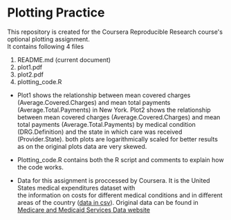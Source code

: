 # Plotting Practice

This repository is created for the Coursera Reproducible Research course's optional plotting assignment.  
It contains following 4 files
1. README.md (current document)
1. plot1.pdf 
2. plot2.pdf 
3. plotting_code.R 

* Plot1 shows the relationship between mean covered charges (Average.Covered.Charges) and mean total payments (Average.Total.Payments) in New York. Plot2 shows the relationship between mean covered charges (Average.Covered.Charges) and mean total payments (Average.Total.Payments) by medical condition (DRG.Definition) and the state in which care was received (Provider.State). both plots are logarithmically scaled for better results as on the original plots data are very skewed. 

* Plotting_code.R contains both the R script and comments to explain how the code works.

* Data for this assignment is proccessed by Coursera. It is the United States medical expenditures dataset with  
the information on costs for different medical conditions and in different areas of the country ([data in csv](https://d18ky98rnyall9.cloudfront.net/_e143dff6e844c7af8da2a4e71d7c054d_payments.csv?Expires=1496275200&Signature=SN3Rp6y51WrOSi7~1fe6tDslRxcp~CKnfZMOpfRtqC5Kz~0vXD40vs6gec8oPWalj8je7pH0zoWIv9B8zCrNgSoRSRazlwzbZv5Hil-fHqXmkB8FkkoYSXMz8-mS-aYtNjCkvmdfrna28pTCpnmgY8hiUZ8N~NYYy9QmuH7F7fs_&Key-Pair-Id=APKAJLTNE6QMUY6HBC5A)). Original data can be found in [Medicare and Medicaid Services Data website](https://data.cms.gov/Medicare/Inpatient-Prospective-Payment-System-IPPS-Provider/97k6-zzx3)


